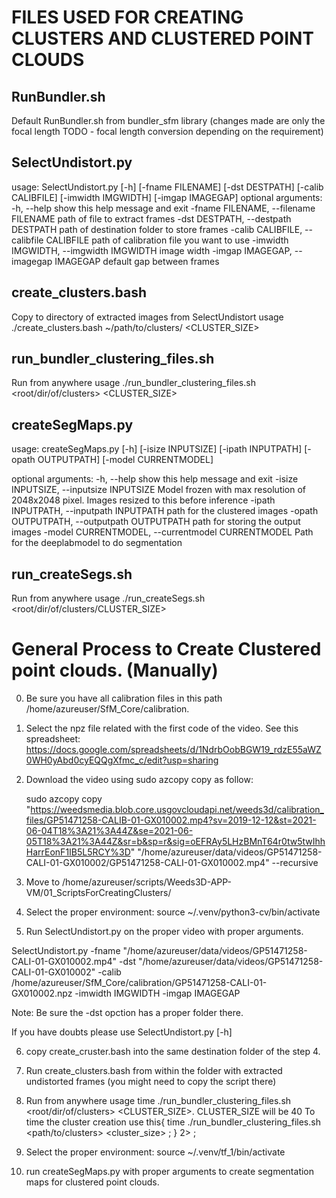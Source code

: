 # FILES USED FOR CREATING CLUSTERS AND CLUSTERED POINT CLOUDS 

## RunBundler.sh 
Default RunBundler.sh from bundler_sfm library (changes made are only the focal length TODO - focal length conversion depending on the requirement) 

## SelectUndistort.py 
usage: SelectUndistort.py [-h] [-fname FILENAME] [-dst DESTPATH]
                          [-calib CALIBFILE] [-imwidth IMGWIDTH]
                          [-imgap IMAGEGAP]
optional arguments:
  -h, --help            show this help message and exit
  -fname FILENAME, --filename FILENAME
                        path of file to extract frames
  -dst DESTPATH, --destpath DESTPATH
                        path of destination folder to store frames
  -calib CALIBFILE, --calibfile CALIBFILE
                        path of calibration file you want to use
  -imwidth IMGWIDTH, --imgwidth IMGWIDTH
                        image width
  -imgap IMAGEGAP, --imagegap IMAGEGAP
                        default gap between frames

## create_clusters.bash
Copy to directory of extracted images from SelectUndistort 
usage
./create_clusters.bash ~/path/to/clusters/ <CLUSTER_SIZE>

## run_bundler_clustering_files.sh 
Run from anywhere 
usage 
./run_bundler_clustering_files.sh <root/dir/of/clusters> <CLUSTER_SIZE> 


## createSegMaps.py 
usage: createSegMaps.py [-h] [-isize INPUTSIZE] [-ipath INPUTPATH]
                        [-opath OUTPUTPATH] [-model CURRENTMODEL]

optional arguments:
  -h, --help            show this help message and exit
  -isize INPUTSIZE, --inputsize INPUTSIZE
                        Model frozen with max resolution of 2048x2048 pixel.
                        Images resized to this before inference
  -ipath INPUTPATH, --inputpath INPUTPATH
                        path for the clustered images
  -opath OUTPUTPATH, --outputpath OUTPUTPATH
                        path for storing the output images
  -model CURRENTMODEL, --currentmodel CURRENTMODEL
                        Path for the deeplabmodel to do segmentation

## run_createSegs.sh
Run from anywhere 
usage 
./run_createSegs.sh <root/dir/of/clusters/CLUSTER_SIZE> 

# General Process to Create Clustered point clouds. (Manually)
0. Be sure you have all calibration files in this path /home/azureuser/SfM_Core/calibration.

1. Select the npz file related with the first code of the video. 
    See this spreadsheet: https://docs.google.com/spreadsheets/d/1NdrbOobBGW19_rdzE55aWZ0WH0yAbd0cyEQQgXfmc_c/edit?usp=sharing

2. Download the video using sudo azcopy copy as follow:

    sudo azcopy copy "https://weedsmedia.blob.core.usgovcloudapi.net/weeds3d/calibration_files/GP51471258-CALIB-01-GX010002.mp4?sv=2019-12-12&st=2021-06-04T18%3A21%3A44Z&se=2021-06-05T18%3A21%3A44Z&sr=b&sp=r&sig=oEFRAy5LHzBMnT64r0tw5twIhhHarrEonF1IB5L5RCY%3D" "/home/azureuser/data/videos/GP51471258-CALI-01-GX010002/GP51471258-CALI-01-GX010002.mp4" --recursive
    
3. Move to /home/azureuser/scripts/Weeds3D-APP-VM/01_ScriptsForCreatingClusters/
    
4. Select the proper environment: source ~/.venv/python3-cv/bin/activate

5. Run SelectUndistort.py on the proper video with proper arguments. 

SelectUndistort.py -fname "/home/azureuser/data/videos/GP51471258-CALI-01-GX010002.mp4" -dst "/home/azureuser/data/videos/GP51471258-CALI-01-GX010002" -calib /home/azureuser/SfM_Core/calibration/GP51471258-CALI-01-GX010002.npz -imwidth IMGWIDTH -imgap IMAGEGAP

Note: Be sure the -dst opction has a proper folder there.

If you have doubts please use SelectUndistort.py [-h]

6. copy create_cruster.bash into the same destination folder of the step 4.

7. Run create_clusters.bash from within the folder with extracted undistorted frames (you might need to copy the script there) 

8. Run from anywhere usage time ./run_bundler_clustering_files.sh <root/dir/of/clusters> <CLUSTER_SIZE>. CLUSTER_SIZE will be 40
To time the cluster creation use this{ time  ./run_bundler_clustering_files.sh <path/to/clusters> <cluster_size> ; } 2> <logfile>;  
  
9. Select the proper environment: source ~/.venv/tf_1/bin/activate
  
10. run createSegMaps.py with proper arguments to create segmentation maps for clustered point clouds. 
  
